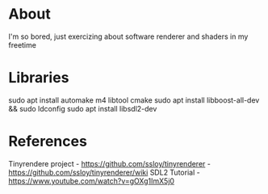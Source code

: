 # About
  I'm so bored, just exercizing about software renderer and shaders in my freetime

# Libraries
  sudo apt install automake m4 libtool cmake
  sudo apt install libboost-all-dev && sudo ldconfig
  sudo apt install libsdl2-dev

# References
  Tinyrendere project
    - https://github.com/ssloy/tinyrenderer
    - https://github.com/ssloy/tinyrenderer/wiki
  SDL2 Tutorial
    - https://www.youtube.com/watch?v=gOXg1ImX5j0

      

